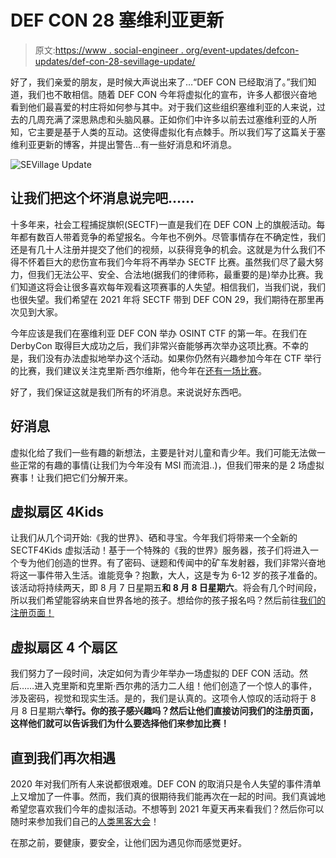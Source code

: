 # DEF CON 28 塞维利亚更新

> 原文:[https://www . social-engineer . org/event-updates/defcon-updates/def-con-28-sevillage-update/](https://www.social-engineer.org/event-updates/defcon-updates/def-con-28-sevillage-update/)

好了，我们亲爱的朋友，是时候大声说出来了…“DEF CON 已经取消了。”我们知道，我们也不敢相信。随着 DEF CON 今年将虚拟化的宣布，许多人都很兴奋地看到他们最喜爱的村庄将如何参与其中。对于我们这些组织塞维利亚的人来说，过去的几周充满了深思熟虑和头脑风暴。正如你们中许多以前去过塞维利亚的人所知，它主要是基于人类的互动。这使得虚拟化有点棘手。所以我们写了这篇关于塞维利亚更新的博客，并提出警告…有一些好消息和坏消息。

![SEVillage Update](../Images/582886c200815a9aa2ee73f44d21818a.png)

## **让我们把这个坏消息说完吧……**

十多年来，社会工程捕捉旗帜(SECTF)一直是我们在 DEF CON 上的旗舰活动。每年都有数百人带着竞争的希望报名。今年也不例外。尽管事情存在不确定性，我们还是有几十人注册并提交了他们的视频，以获得竞争的机会。这就是为什么我们不得不怀着巨大的悲伤宣布我们今年将不再举办 SECTF 比赛。虽然我们尽了最大努力，但我们无法公平、安全、合法地(据我们的律师称，最重要的是)举办比赛。我们知道这将会让很多喜欢每年观看这项赛事的人失望。相信我们，当我们说，我们也很失望。我们希望在 2021 年将 SECTF 带到 DEF CON 29，我们期待在那里再次见到大家。

今年应该是我们在塞维利亚 DEF CON 举办 OSINT CTF 的第一年。在我们在 DerbyCon 取得巨大成功之后，我们非常兴奋能够再次举办这项比赛。不幸的是，我们没有办法虚拟地举办这个活动。如果你仍然有兴趣参加今年在 CTF 举行的比赛，我们建议关注克里斯·西尔维斯，他今年在[还有一场比赛](https://www.cgsilvers.com/osint-ctf)。

好了，我们保证这就是我们所有的坏消息。来说说好东西吧。

## **好消息**

虚拟化给了我们一些有趣的新想法，主要是针对儿童和青少年。我们可能无法做一些正常的有趣的事情(让我们为今年没有 MSI 而流泪..)，但我们带来的是 2 场虚拟赛事！让我们把它们分解开来。

## **虚拟扇区 4Kids**

让我们从几个词开始:《我的世界》、硒和寻宝。今年我们将带来一个全新的 SECTF4Kids 虚拟活动！基于一个特殊的《我的世界》服务器，孩子们将进入一个专为他们创造的世界。有了密码、谜题和传闻中的矿车发射器，我们非常兴奋地将这一事件带入生活。谁能竞争？抱歉，大人，这是专为 6-12 岁的孩子准备的。该活动将持续两天，即 8 月 7 日星期五**和 8 月 8 日星期六**。将会有几个时间段，所以我们希望能容纳来自世界各地的孩子。想给你的孩子报名吗？然后前往[我们的注册页面！](https://www.social-engineer.org/sevillage-def-con/)

## **虚拟扇区 4 个扇区**

我们努力了一段时间，决定如何为青少年举办一场虚拟的 DEF CON 活动。然后……进入克里斯和克里斯·西尔弗的活力二人组！他们创造了一个惊人的事件，涉及密码，视觉和现实生活。是的，我们是认真的。这项令人惊叹的活动将于 8 月 8 日星期六**举行。你的孩子感兴趣吗？然后让他们直接访问我们的注册页面，这样他们就可以告诉我们为什么要选择他们来参加比赛！**

## **直到我们再次相遇**

2020 年对我们所有人来说都很艰难。DEF CON 的取消只是令人失望的事件清单上又增加了一件事。然而，我们真的很期待我们能再次在一起的时间。我们真诚地希望您喜欢我们今年的虚拟活动。不想等到 2021 年夏天再来看我们？然后你可以随时来参加我们自己的[人类黑客大会](https://www.humanhackingconference.com/)！

在那之前，要健康，要安全，让他们因为遇见你而感觉更好。